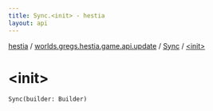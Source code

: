```yaml
---
title: Sync.<init> - hestia
layout: api
---
```


<div class='api-docs-breadcrumbs'><a href="../../index.html">hestia</a> / <a href="../index.html">worlds.gregs.hestia.game.api.update</a> / <a href="index.html">Sync</a> / <a href="./-init-.html">&lt;init&gt;</a></div>

# &lt;init&gt;

<div class="signature"><code><span class="identifier">Sync</span><span class="symbol">(</span><span class="parameterName" id="worlds.gregs.hestia.game.api.update.Sync$<init>(com.artemis.Aspect.Builder)/builder">builder</span><span class="symbol">:</span>&nbsp;<span class="identifier">Builder</span><span class="symbol">)</span></code></div>
